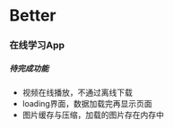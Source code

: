 # Better
### 在线学习App
##### 待完成功能
* 视频在线播放，不通过离线下载</br>
* loading界面，数据加载完再显示页面</br>
* 图片缓存与压缩，加载的图片存在内存中</br>
